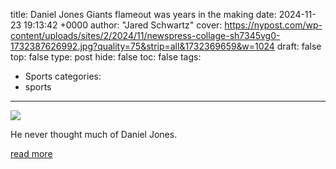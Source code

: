 title: Daniel Jones Giants flameout was years in the making
date: 2024-11-23 19:13:42 +0000
author: "Jared Schwartz"
cover: https://nypost.com/wp-content/uploads/sites/2/2024/11/newspress-collage-sh7345vg0-1732387626992.jpg?quality=75&strip=all&1732369659&w=1024
draft: false
top: false
type: post
hide: false
toc: false
tags:
  - Sports
categories:
  - sports
---

![](https://nypost.com/wp-content/uploads/sites/2/2024/11/newspress-collage-sh7345vg0-1732387626992.jpg?quality=75&strip=all&1732369659&w=1024)

He never thought much of Daniel Jones.

[read more](https://nypost.com/2024/11/23/sports/daniel-jones-giants-flameout-was-years-in-the-making-dan-orlovsky/)
